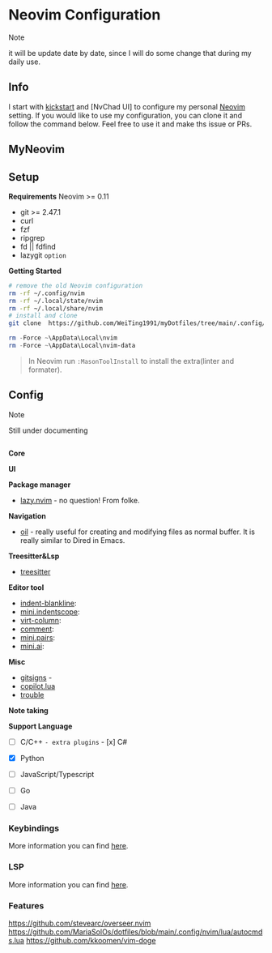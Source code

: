 # Neovim Configuration

>[!NOTE]
> it will be update date by date, since I will do some change that during my daily use.

## Info

I start with [kickstart] and [NvChad UI] to configure my personal [Neovim] setting. If you would like to use my configuration, you can clone it and follow the command below. Feel free to use it and make ths issue or PRs.

## MyNeovim

## Setup
**Requirements**
  Neovim >= 0.11
- git >= 2.47.1
- curl
- fzf
- ripgrep
- fd || fdfind
- lazygit `option`

**Getting Started**
```bash
# remove the old Neovim configuration
rm -rf ~/.config/nvim
rm -rf ~/.local/state/nvim
rm -rf ~/.local/share/nvim
# install and clone
git clone  https://github.com/WeiTing1991/myDotfiles/tree/main/.config/nvim ~/.config/nvim
```

```powershell
rm -Force ~\AppData\Local\nvim
rm -Force ~\AppData\Local\nvim-data
```

> In Neovim run `:MasonToolInstall` to install the extra(linter and formater).

## Config

> [!NOTE]
> Still under documenting

```sh
```

**Core**

**UI**

**Package manager**
- [lazy.nvim](https://github.com/folke/lazy.nvim) - no question! From folke.

**Navigation**
<!-- - [telescope](https://github.com/nvim-telescope/telescope.nvim) - fuzzy finder, it needs [ripgrep] and [fd]. -->
- [oil](https://github.com/stevearc/oil.nvim) - really useful for creating and modifying files as normal buffer. It is really similar to Dired in Emacs.

**Treesitter&Lsp**
- [treesitter](https://github.com/nvim-treesitter/nvim-treesitter)

**Editor tool**
  <!-- - [todo-comments](): -->
  - [indent-blankline]():
  - [mini.indentscope]():
  - [virt-column]():
  - [comment]():
  - [mini.pairs]():
  - [mini.ai]():

**Misc**
  - [gitsigns](https://github.com/lewis6991/gitsigns.nvim) -
  - [copilot.lua](https://github.com/zbirenbaum/copilot.lua)
  - [trouble](https://github.com/folke/trouble.nvim)

**Note taking**
<!--   - [render markdown](https://github.com/MeanderingProgrammer/render-markdown.nvim) -->
<!--   - [markdown-preview](https://github.com/iamcco/markdown-preview.nvim) -->
<!---->

**Support Language**

  - [ ]  C/C++ `- extra plugins`
	- [x]  C#
  - [x]  Python
  - [ ]  JavaScript/Typescript
  - [ ]  Go
  - [ ]  Java


### Keybindings

More information you can find [here](https://weiting1991.github.io/weitingworks/posts/240927_neovim_setup/).

### LSP

More information you can find [here](https://weiting1991.github.io/weitingworks/posts/240927_neovim_setup/).

### Features

<!-- link -->
[kickstart]: https://github.com/nvim-lua/kickstart.nvim
[Neovim]: https://neovim.io/
[GNU stow]: https://www.gnu.org/software/stow/manual/stow.html
[ripgrep]:
[fd]:




https://github.com/stevearc/overseer.nvim
https://github.com/MariaSolOs/dotfiles/blob/main/.config/nvim/lua/autocmds.lua
https://github.com/kkoomen/vim-doge
